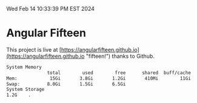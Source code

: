 Wed Feb 14 10:33:39 PM EST 2024

# Angular Fifteen


This project is live at [https://angularfifteen.github.io](https://angularfifteen.github.io "fifteen!") thanks to Github.

```bash
System Memory
               total        used        free      shared  buff/cache   available
Mem:            15Gi       3.8Gi       1.2Gi       410Mi        11Gi        11Gi
Swap:          8.0Gi       1.5Gi       6.5Gi
System Storage
1.2G	.
```

